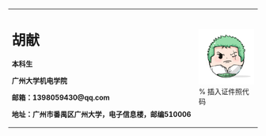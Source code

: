 <table border="0">
  <tr>
    <td width="75%">
      <h1>胡献</h1>
      <p><b>本科生</b></p>
      <p><b>广州大学机电学院</b></p>
      <p><b>邮箱：1398059430@qq.com</b></p>
      <p><b>地址：广州市番禺区广州大学，电子信息楼，邮编510006</b></p>
    </td>
    <td width="25%">
      <img src="/photo.jpg" width="100%">      % 插入证件照代码
    </td>
  </tr>
</table>
